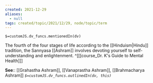 ```yaml
---
created: 2021-12-29 
aliases:
  - null
tags: created/topic/2021/12/29, node/topic/term
---
```

`$=customJS.dv_funcs.mentionedIn(dv)`

The fourth of the four stages of life according to the [[Hinduism|Hindu]] tradition, the Sannyasa [[Ashram]] involves devoting yourself to self-understanding and enlightenment.
 ^[[[course_Dr. K's Guide to Mental Health]]]

**See**:: [[Grahastha Ashram]], [[Vanaprastha Ashram]], [[Brahmacharya Ashram]]
*`$=customJS.dv_funcs.outlinedIn(dv, this)`*
